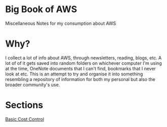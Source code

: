 # Big Book of AWS
Miscellaneous Notes for my consumption about AWS

# Why?
I collect a lot of info about AWS, through newsletters, reading, blogs, etc. A lot of of it gets saved into random folders on whichever computer I'm using at the time,
OneNote documents that I can't find, bookmarks that I never look at etc. This is an attempt to try and organise it into something resembling a repository of information
for both my personal but also the broader community's use.

# Sections
[Basic Cost Control](governance/costs/BASIC.md)